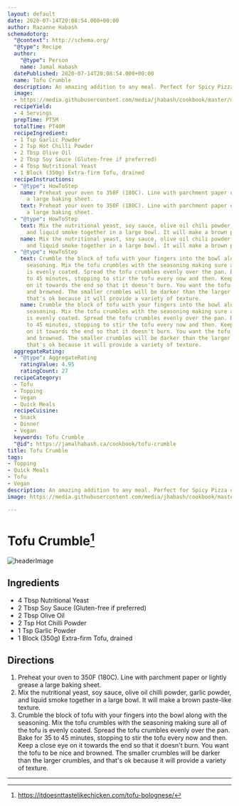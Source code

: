 ```yaml
---
layout: default
date: 2020-07-14T20:08:54.000+00:00
author: Razanne Habash
schemadotorg:
  "@context": http://schema.org/
  "@type": Recipe
  author:
    "@type": Person
    name: Jamal Habash
  datePublished: 2020-07-14T20:08:54.000+00:00
  name: Tofu Crumble
  description: An amazing addition to any meal. Perfect for Spicy Pizza or Pasta Sauce!
  image:
  - https://media.githubusercontent.com/media/jhabash/cookbook/master/media/tofu-bolognese-9.jpg
  recipeYield:
  - 4 Servings
  prepTime: PT5M
  totalTime: PT40M
  recipeIngredient:
  - 1 Tsp Garlic Powder
  - 2 Tsp Hot Chilli Powder
  - 2 Tbsp Olive Oil
  - 2 Tbsp Soy Sauce (Gluten-free if preferred)
  - 4 Tbsp Nutritional Yeast
  - 1 Block (350g) Extra-firm Tofu, drained
  recipeInstructions:
  - "@type": HowToStep
    name: Preheat your oven to 350F (180C). Line with parchment paper or lightly grease
      a large baking sheet.
    text: Preheat your oven to 350F (180C). Line with parchment paper or lightly grease
      a large baking sheet.
  - "@type": HowToStep
    text: Mix the nutritional yeast, soy sauce, olive oil chili powder, garlic powder,
      and liquid smoke together in a large bowl. It will make a brown paste-like texture.
    name: Mix the nutritional yeast, soy sauce, olive oil chili powder, garlic powder,
      and liquid smoke together in a large bowl. It will make a brown paste-like texture.
  - "@type": HowToStep
    text: Crumble the block of tofu with your fingers into the bowl along with the
      seasoning. Mix the tofu crumbles with the seasoning making sure all of the tofu
      is evenly coated. Spread the tofu crumbles evenly over the pan. Bake for 35
      to 45 minutes, stopping to stir the tofu every now and then. Keep a close eye
      on it towards the end so that it doesn't burn. You want the tofu to be nice
      and browned. The smaller crumbles will be darker than the larger crumbles, and
      that's ok because it will provide a variety of texture.
    name: Crumble the block of tofu with your fingers into the bowl along with the
      seasoning. Mix the tofu crumbles with the seasoning making sure all of the tofu
      is evenly coated. Spread the tofu crumbles evenly over the pan. Bake for 35
      to 45 minutes, stopping to stir the tofu every now and then. Keep a close eye
      on it towards the end so that it doesn't burn. You want the tofu to be nice
      and browned. The smaller crumbles will be darker than the larger crumbles, and
      that's ok because it will provide a variety of texture.
  aggregateRating:
  - "@type": AggregateRating
    ratingValue: 4.95
    ratingCount: 27
  recipeCategory:
  - Tofu
  - Topping
  - Vegan
  - Quick Meals
  recipeCuisine:
  - Snack
  - Dinner
  - Vegan
  keywords: Tofu Crumble
  "@id": https://jamalhabash.ca/cookbook/tofu-crumble
title: Tofu Crumble
tags:
- Topping
- Quick Meals
- Tofu
- Vegan
description: An amazing addition to any meal. Perfect for Spicy Pizza or Pasta Sauce!
image: https://media.githubusercontent.com/media/jhabash/cookbook/master/media/tofu-bolognese-9.jpg

---
```

# Tofu Crumble[^1]

![headerImage](https://media.githubusercontent.com/media/jamalhabash/cookbook/master/media/tofu-bolognese-9.jpg)

## Ingredients

* 4 Tbsp Nutritional Yeast
* 2 Tbsp Soy Sauce (Gluten-free if preferred)
* 2 Tbsp Olive Oil
* 2 Tsp Hot Chilli Powder
* 1 Tsp Garlic Powder
* 1 Block (350g) Extra-firm Tofu, drained

## Directions

1. Preheat your oven to 350F (180C). Line with parchment paper or lightly grease a large baking sheet.
2. Mix the nutritional yeast, soy sauce, olive oil chilli powder, garlic powder, and liquid smoke together in a large bowl. It will make a brown paste-like texture.
3. Crumble the block of tofu with your fingers into the bowl along with the seasoning. Mix the tofu crumbles with the seasoning making sure all of the tofu is evenly coated. Spread the tofu crumbles evenly over the pan. Bake for 35 to 45 minutes, stopping to stir the tofu every now and then. Keep a close eye on it towards the end so that it doesn't burn. You want the tofu to be nice and browned. The smaller crumbles will be darker than the larger crumbles, and that's ok because it will provide a variety of texture.

---
[^1]: https://itdoesnttastelikechicken.com/tofu-bolognese/